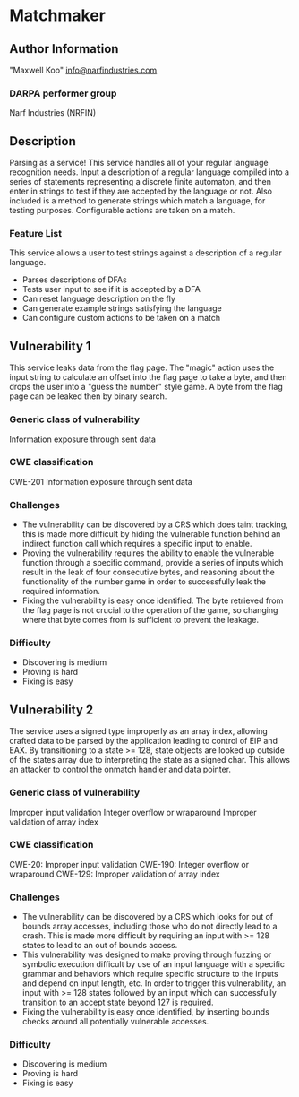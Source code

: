 # Matchmaker

## Author Information
"Maxwell Koo" <info@narfindustries.com>

### DARPA performer group
Narf Industries (NRFIN)

## Description
Parsing as a service! This service handles all of your regular language
recognition needs. Input a description of a regular language compiled into a
series of statements representing a discrete finite automaton, and then enter in
strings to test if they are accepted by the language or not. Also included is a
method to generate strings which match a language, for testing purposes.
Configurable actions are taken on a match.

### Feature List
This service allows a user to test strings against a description of a regular
language.

- Parses descriptions of DFAs
- Tests user input to see if it is accepted by a DFA
- Can reset language description on the fly
- Can generate example strings satisfying the language
- Can configure custom actions to be taken on a match

## Vulnerability 1
This service leaks data from the flag page. The "magic" action uses the input
string to calculate an offset into the flag page to take a byte, and then drops
the user into a "guess the number" style game. A byte from the flag page can be
leaked then by binary search.

### Generic class of vulnerability
Information exposure through sent data

### CWE classification
CWE-201 Information exposure through sent data

### Challenges
- The vulnerability can be discovered by a CRS which does taint tracking, this
  is made more difficult by hiding the vulnerable function behind an indirect
  function call which requires a specific input to enable.
- Proving the vulnerability requires the ability to enable the vulnerable
  function through a specific command, provide a series of inputs which result
  in the leak of four consecutive bytes, and reasoning about the functionality
  of the number game in order to successfully leak the required information.
- Fixing the vulnerability is easy once identified. The byte retrieved from the
  flag page is not crucial to the operation of the game, so changing where that
  byte comes from is sufficient to prevent the leakage.

### Difficulty
- Discovering is medium
- Proving is hard
- Fixing is easy

## Vulnerability 2
The service uses a signed type improperly as an array index, allowing crafted
data to be parsed by the application leading to control of EIP and EAX. By
transitioning to a state >= 128, state objects are looked up outside of the
states array due to interpreting the state as a signed char. This allows an
attacker to control the onmatch handler and data pointer.

### Generic class of vulnerability
Improper input validation
Integer overflow or wraparound
Improper validation of array index

### CWE classification
CWE-20: Improper input validation
CWE-190: Integer overflow or wraparound
CWE-129: Improper validation of array index

### Challenges
- The vulnerability can be discovered by a CRS which looks for out of bounds
  array accesses, including those who do not directly lead to a crash. This is
  made more difficult by requiring an input with >= 128 states to lead to an out
  of bounds access.
- This vulnerability was designed to make proving through fuzzing or symbolic
  execution difficult by use of an input language with a specific grammar and
  behaviors which require specific structure to the inputs and depend on input
  length, etc. In order to trigger this vulnerability, an input with >= 128
  states followed by an input which can successfully transition to an accept
  state beyond 127 is required.
- Fixing the vulnerability is easy once identified, by inserting bounds checks
  around all potentially vulnerable accesses.

### Difficulty
- Discovering is medium
- Proving is hard
- Fixing is easy

